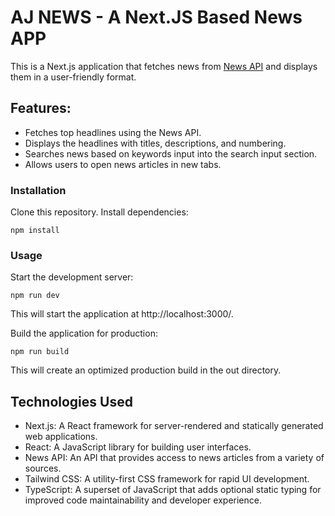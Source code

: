 # AJ NEWS - A Next.JS Based News APP

This is a Next.js application that fetches news from [News API](https://newsapi.org/docs/) and displays them in a user-friendly format.

## Features:
- Fetches top headlines using the News API.
- Displays the headlines with titles, descriptions, and numbering.
- Searches news based on keywords input into the search input section.
- Allows users to open news articles in new tabs.

### Installation
Clone this repository.
Install dependencies:

```npm install```


### Usage
Start the development server:

```npm run dev```

This will start the application at http://localhost:3000/.

Build the application for production:

```npm run build```

This will create an optimized production build in the out directory.

## Technologies Used
- Next.js: A React framework for server-rendered and statically generated web applications.
- React: A JavaScript library for building user interfaces.
- News API: An API that provides access to news articles from a variety of sources.
- Tailwind CSS: A utility-first CSS framework for rapid UI development.
- TypeScript: A superset of JavaScript that adds optional static typing for improved code maintainability and developer experience.
